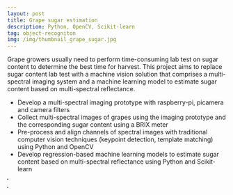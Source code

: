 ```yaml
---
layout: post
title: Grape sugar estimation
description: Python, OpenCV, Scikit-learn
tag: object-recogniton
img: /img/thumbnail_grape_sugar.jpg
---
```


Grape growers usually need to perform time-consuming lab test on sugar content to determine the best time for harvest. This project aims to replace sugar content lab test with a machine vision solution that comprises a multi-spectral imaging system and a machine learning model to estimate sugar content based on multi-spectral reflectance.
- Develop a multi-spectral imaging prototype with raspberry-pi, picamera and camera filters
- Collect multi-spectral images of grapes using the imaging prototype and the corresponding sugar content using a BRIX meter
- Pre-process and align channels of spectral images with traditional computer vision techniques (keypoint detection, template matching) using Python and OpenCV
- Develop regression-based machine learning models to estimate sugar content based on multi-spectral reflectance using Python and Scikit-learn

<div>
	<img class="col" src="{{ site.baseurl }}/img/grape_sugar.jpg" alt="" title="Multi-spectral imaging" border="1"/><br/><br/>
	<img class="col" src="{{ site.baseurl }}/img/grape_regression.jpg" alt="" title="Sugar regression model" border="1"/>
</div>